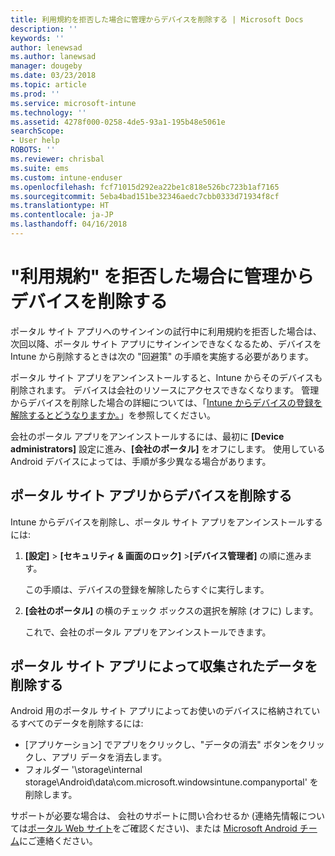 ```yaml
---
title: 利用規約を拒否した場合に管理からデバイスを削除する | Microsoft Docs
description: ''
keywords: ''
author: lenewsad
ms.author: lanewsad
manager: dougeby
ms.date: 03/23/2018
ms.topic: article
ms.prod: ''
ms.service: microsoft-intune
ms.technology: ''
ms.assetid: 4278f000-0258-4de5-93a1-195b48e5061e
searchScope:
- User help
ROBOTS: ''
ms.reviewer: chrisbal
ms.suite: ems
ms.custom: intune-enduser
ms.openlocfilehash: fcf71015d292ea22be1c818e526bc723b1af7165
ms.sourcegitcommit: 5eba4bad151be32346aedc7cbb0333d71934f8cf
ms.translationtype: HT
ms.contentlocale: ja-JP
ms.lasthandoff: 04/16/2018
---
```

# <a name="remove-your-device-from-management-if-you-declined-terms-of-use"></a>"利用規約" を拒否した場合に管理からデバイスを削除する

ポータル サイト アプリへのサインインの試行中に利用規約を拒否した場合は、次回以降、ポータル サイト アプリにサインインできなくなるため、デバイスを Intune から削除するときは次の "回避策" の手順を実施する必要があります。

ポータル サイト アプリをアンインストールすると、Intune からそのデバイスも削除されます。 デバイスは会社のリソースにアクセスできなくなります。 管理からデバイスを削除した場合の詳細については、「[Intune からデバイスの登録を解除するとどうなりますか。](what-happens-if-you-unenroll-your-device-from-intune-android.md)」を参照してください。

会社のポータル アプリをアンインストールするには、最初に **[Device administrators]** 設定に進み、**[会社のポータル]** をオフにします。 使用している Android デバイスによっては、手順が多少異なる場合があります。

## <a name="removing-the-device-from-the-company-portal-app"></a>ポータル サイト アプリからデバイスを削除する

Intune からデバイスを削除し、ポータル サイト アプリをアンインストールするには:

1.  **[設定]** &gt; **[セキュリティ &amp; 画面のロック]** &gt;**[デバイス管理者]** の順に進みます。

    この手順は、デバイスの登録を解除したらすぐに実行します。

2.  **[会社のポータル]** の横のチェック ボックスの選択を解除 (オフに) します。

    これで、会社のポータル アプリをアンインストールできます。

## <a name="removing-data-collected-by-the-company-portal-app"></a>ポータル サイト アプリによって収集されたデータを削除する

Android 用のポータル サイト アプリによってお使いのデバイスに格納されているすべてのデータを削除するには:

  - [アプリケーション] でアプリをクリックし、"データの消去" ボタンをクリックし、アプリ データを消去します。
  - フォルダー '\storage\internal storage\Android\data\com.microsoft.windowsintune.companyportal' を削除します。


サポートが必要な場合は、 会社のサポートに問い合わせるか (連絡先情報については[ポータル Web サイト](https://portal.manage.microsoft.com#HelpDeskDialog)をご確認ください)、または <a href="mailto:wintunedroidfbk@microsoft.com?subject=I'm having unenrolling my Android device&body=Describe the issue you're experiencing here.">Microsoft Android チーム</a>にご連絡ください。

